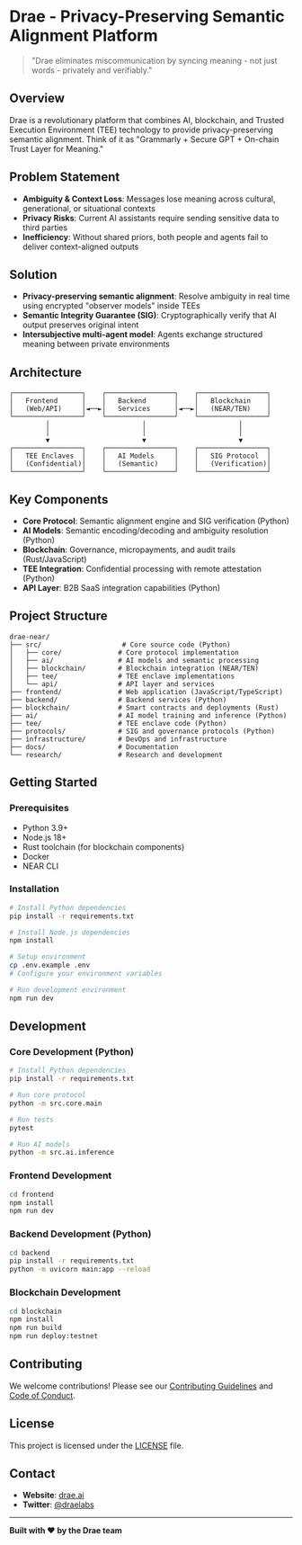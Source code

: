 # Drae - Privacy-Preserving Semantic Alignment Platform

> "Drae eliminates miscommunication by syncing meaning - not just words - privately and verifiably."

## Overview

Drae is a revolutionary platform that combines AI, blockchain, and Trusted Execution Environment (TEE) technology to provide privacy-preserving semantic alignment. Think of it as "Grammarly + Secure GPT + On-chain Trust Layer for Meaning."

## Problem Statement

- **Ambiguity & Context Loss**: Messages lose meaning across cultural, generational, or situational contexts
- **Privacy Risks**: Current AI assistants require sending sensitive data to third parties
- **Inefficiency**: Without shared priors, both people and agents fail to deliver context-aligned outputs

## Solution

- **Privacy-preserving semantic alignment**: Resolve ambiguity in real time using encrypted "observer models" inside TEEs
- **Semantic Integrity Guarantee (SIG)**: Cryptographically verify that AI output preserves original intent
- **Intersubjective multi-agent model**: Agents exchange structured meaning between private environments

## Architecture

```
┌─────────────────┐    ┌─────────────────┐    ┌─────────────────┐
│   Frontend      │    │   Backend       │    │   Blockchain    │
│   (Web/API)     │◄──►│   Services      │◄──►│   (NEAR/TEN)    │
└─────────────────┘    └─────────────────┘    └─────────────────┘
         │                       │                       │
         │                       │                       │
         ▼                       ▼                       ▼
┌─────────────────┐    ┌─────────────────┐    ┌─────────────────┐
│   TEE Enclaves  │    │   AI Models     │    │   SIG Protocol  │
│   (Confidential)│    │   (Semantic)    │    │   (Verification)│
└─────────────────┘    └─────────────────┘    └─────────────────┘
```

## Key Components

- **Core Protocol**: Semantic alignment engine and SIG verification (Python)
- **AI Models**: Semantic encoding/decoding and ambiguity resolution (Python)
- **Blockchain**: Governance, micropayments, and audit trails (Rust/JavaScript)
- **TEE Integration**: Confidential processing with remote attestation (Python)
- **API Layer**: B2B SaaS integration capabilities (Python)

## Project Structure

```
drae-near/
├── src/                    # Core source code (Python)
│   ├── core/              # Core protocol implementation
│   ├── ai/                # AI models and semantic processing
│   ├── blockchain/        # Blockchain integration (NEAR/TEN)
│   ├── tee/               # TEE enclave implementations
│   └── api/               # API layer and services
├── frontend/              # Web application (JavaScript/TypeScript)
├── backend/               # Backend services (Python)
├── blockchain/            # Smart contracts and deployments (Rust)
├── ai/                    # AI model training and inference (Python)
├── tee/                   # TEE enclave code (Python)
├── protocols/             # SIG and governance protocols (Python)
├── infrastructure/        # DevOps and infrastructure
├── docs/                  # Documentation
└── research/              # Research and development
```

## Getting Started

### Prerequisites

- Python 3.9+
- Node.js 18+
- Rust toolchain (for blockchain components)
- Docker
- NEAR CLI

### Installation

```bash
# Install Python dependencies
pip install -r requirements.txt

# Install Node.js dependencies
npm install

# Setup environment
cp .env.example .env
# Configure your environment variables

# Run development environment
npm run dev
```

## Development

### Core Development (Python)

```bash
# Install Python dependencies
pip install -r requirements.txt

# Run core protocol
python -m src.core.main

# Run tests
pytest

# Run AI models
python -m src.ai.inference
```

### Frontend Development

```bash
cd frontend
npm install
npm run dev
```

### Backend Development (Python)

```bash
cd backend
pip install -r requirements.txt
python -m uvicorn main:app --reload
```

### Blockchain Development

```bash
cd blockchain
npm install
npm run build
npm run deploy:testnet
```

## Contributing

We welcome contributions! Please see our [Contributing Guidelines](CONTRIBUTING.md) and [Code of Conduct](CODE_OF_CONDUCT.md).

## License

This project is licensed under the [LICENSE](LICENSE) file.

## Contact

- **Website**: [drae.ai](https://drae.ai)
- **Twitter**: [@draelabs](https://twitter.com/draelabs)

---

**Built with ❤️ by the Drae team**
